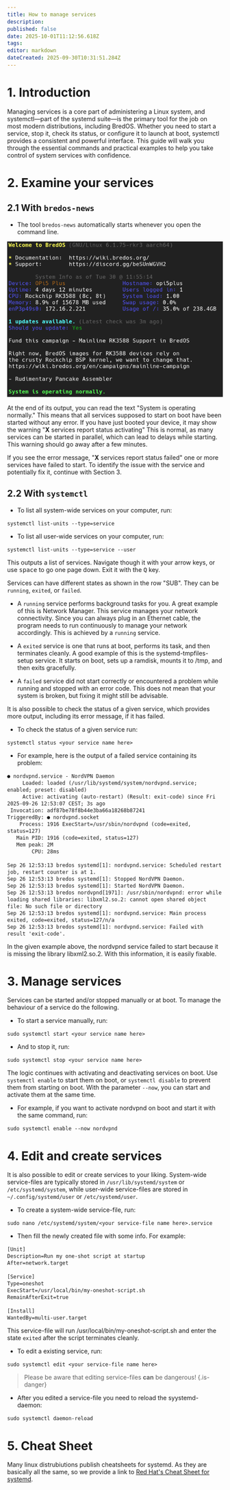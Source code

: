 ```yaml
---
title: How to manage services
description: 
published: false
date: 2025-10-01T11:12:56.618Z
tags: 
editor: markdown
dateCreated: 2025-09-30T10:31:51.284Z
---
```


# 1. Introduction
Managing services is a core part of administering a Linux system, and systemctl—part of the systemd suite—is the primary tool for the job on most modern distributions, including BredOS. Whether you need to start a service, stop it, check its status, or configure it to launch at boot, systemctl provides a consistent and powerful interface. This guide will walk you through the essential commands and practical examples to help you take control of system services with confidence.

# 2. Examine your services
## 2.1 With `bredos-news`
- The tool `bredos-news` automatically starts whenever you open the command line.

![bredos-news.png](/systemd/bredos-news.png)

At the end of its output, you can read the text "System is operating normally." This means that all services supposed to start on boot have been started without any error. If you have just booted your device, it may show the warning "**X** services report status activating" This is normal, as many services can be started in parallel, which can lead to delays while starting. This warning should go away after a few minutes.

If you see the error message, "**X** services report status failed" one or more services have failed to start. To identify the issue with the service and potentially fix it, continue with Section 3.

## 2.2 With `systemctl`
- To list all system-wide services on your computer, run:
```
systemctl list-units --type=service
```

- To list all user-wide services on your computer, run:
```
systemctl list-units --type=service --user
```

This outputs a list of services. Navigate though it with your arrow keys, or use <kbd>space</kbd> to go one page down. Exit it with the <kbd>Q</kbd> key. 

Services can have different states as shown in the row "SUB". They can be `running`, `exited`, or `failed`.

- A `running` service performs background tasks for you. A great example of this is Network Manager. This service manages your network connectivity. Since you can always plug in an Ethernet cable, the program needs to run continuously to manage your network accordingly. This is achieved by a `running` service.

- A `exited` service is one that runs at boot, performs its task, and then terminates cleanly. A good example of this is the systemd-tmpfiles-setup service. It starts on boot, sets up a ramdisk, mounts it to /tmp, and then exits gracefully.

- A `failed` service did not start correctly or encountered a problem while running and stopped with an error code. This does not mean that your system is broken, but fixing it might still be advisable.

It is also possible to check the status of a given service, which provides more output, including its error message, if it has failed.
- To check the status of a given service run:
```
systemctl status <your service name here>
```

- For example, here is the output of a failed service containing its problem:
```
● nordvpnd.service - NordVPN Daemon
     Loaded: loaded (/usr/lib/systemd/system/nordvpnd.service; enabled; preset: disabled)
     Active: activating (auto-restart) (Result: exit-code) since Fri 2025-09-26 12:53:07 CEST; 3s ago
 Invocation: adf87be78f8b44e3ba66a18268b87241
TriggeredBy: ● nordvpnd.socket
    Process: 1916 ExecStart=/usr/sbin/nordvpnd (code=exited, status=127)
   Main PID: 1916 (code=exited, status=127)
   Mem peak: 2M
        CPU: 28ms

Sep 26 12:53:13 bredos systemd[1]: nordvpnd.service: Scheduled restart job, restart counter is at 1.
Sep 26 12:53:13 bredos systemd[1]: Stopped NordVPN Daemon.
Sep 26 12:53:13 bredos systemd[1]: Started NordVPN Daemon.
Sep 26 12:53:13 bredos nordvpnd[1971]: /usr/sbin/nordvpnd: error while loading shared libraries: libxml2.so.2: cannot open shared object file: No such file or directory
Sep 26 12:53:13 bredos systemd[1]: nordvpnd.service: Main process exited, code=exited, status=127/n/a
Sep 26 12:53:13 bredos systemd[1]: nordvpnd.service: Failed with result 'exit-code'.
```

In the given example above, the nordvpnd service failed to start because it is missing the library libxml2.so.2. With this information, it is easily fixable.

# 3. Manage services
Services can be started and/or stopped manually or at boot. To manage the behaviour of a service do the following.

- To start a service manually, run:
```
sudo systemctl start <your service name here>
```

- And to stop it, run:
```
sudo systemctl stop <your service name here>
```

The logic continues with activating and deactivating services on boot. Use `systemctl enable` to start them on boot, or `systemctl disable` to prevent them from starting on boot. With the parameter `--now`, you can start and activate them at the same time.

- For example, if you want to activate nordvpnd on boot and start it with the same command, run:
```
sudo systemctl enable --now nordvpnd
```

# 4. Edit and create services
It is also possible to edit or create services to your liking. System-wide service-files are typically stored in `/usr/lib/systemd/system` or `/etc/systemd/system`, while user-wide service-files are stored in `~/.config/systemd/user` or `/etc/systemd/user`.

- To create a system-wide service-file, run:
```
sudo nano /etc/systemd/system/<your service-file name here>.service
```

- Then fill the newly created file with some info. For example:
```
[Unit]
Description=Run my one-shot script at startup
After=network.target

[Service]
Type=oneshot
ExecStart=/usr/local/bin/my-oneshot-script.sh
RemainAfterExit=true

[Install]
WantedBy=multi-user.target
```

This service-file will run /usr/local/bin/my-oneshot-script.sh and enter the state `exited` after the script terminates cleanly. 

- To edit a existing service, run:
```
sudo systemctl edit <your service-file name here>
```

> Please be aware that editing service-files **can** be dangerous!
{.is-danger}

- After you edited a service-file you need to reload the syystemd-daemon:
```
sudo systemctl daemon-reload
```

# 5. Cheat Sheet
Many linux distrubiutions publish cheatsheets for systemd. As they are basically all the same, so we provide a link to [Red Hat's Cheat Sheet for systemd](https://access.redhat.com/sites/default/files/attachments/12052018_systemd_6.pdf).

